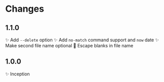 # Changes

## 1.1.0

✨ Add `--delete` option
✨ Add `no-match` command support and `now` date
✨ Make second file name optional
🐛 Escape blanks in file name

## 1.0.0

✨ Inception
